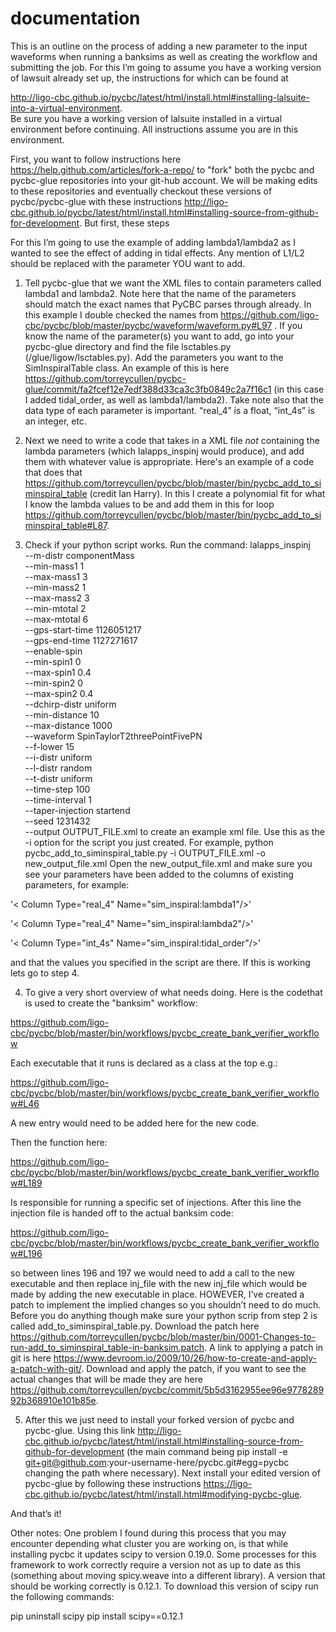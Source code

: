 # documentation
This is an outline on the process of adding a new parameter to the input waveforms when running a banksims as well as creating the workflow and submitting the job. For this I’m going to assume you have a working version of lawsuit already set up, the instructions for which can be found at

http://ligo-cbc.github.io/pycbc/latest/html/install.html#installing-lalsuite-into-a-virtual-environment.  
Be sure you have a working version of lalsuite installed in a virtual environment before continuing. All instructions assume you are in this environment.

First, you want to follow instructions here https://help.github.com/articles/fork-a-repo/ to "fork" both the pycbc and pycbc-glue repositories into your git-hub account. We will be making edits to these repositories and eventually checkout these versions of pycbc/pycbc-glue with these instructions http://ligo-cbc.github.io/pycbc/latest/html/install.html#installing-source-from-github-for-development. But first, these steps

For this I’m going to use the example of adding lambda1/lambda2 as I wanted to see the effect of adding in tidal effects. Any mention of L1/L2 should be replaced with the parameter YOU want to add.
1) Tell pycbc-glue that we want the XML files to contain parameters called lambda1 and lambda2. Note here that the name of the parameters should match the exact names that PyCBC parses through already. In this example I double checked the names from https://github.com/ligo-cbc/pycbc/blob/master/pycbc/waveform/waveform.py#L97 . If you know the name of the parameter(s) you want to add, go into your pycbc-glue directory and find the file lsctables.py (/glue/ligow/lsctables.py). Add the parameters you want to the SimInspiralTable class. An example of this is here https://github.com/torreycullen/pycbc-glue/commit/fa2fcef12e7edf388d33ca3c3fb0849c2a7f16c1 (in this case I added tidal_order, as well as lambda1/lambda2). Take note also that the data type of each parameter is important. “real_4” is a float, “int_4s” is an integer, etc.

2) Next we need to write a code that takes in a XML file *not* containing the lambda parameters (which lalapps_inspinj would produce), and add them with whatever value is appropriate. Here's an example of a code that does that https://github.com/torreycullen/pycbc/blob/master/bin/pycbc_add_to_siminspiral_table (credit Ian Harry). In this I create a polynomial fit for what I know the lambda values to be and add them in this for loop https://github.com/torreycullen/pycbc/blob/master/bin/pycbc_add_to_siminspiral_table#L87. 

3) Check if your python script works. Run the command:
lalapps_inspinj \
--m-distr componentMass \
--min-mass1 1 \
--max-mass1 3 \
--min-mass2 1 \
--max-mass2 3 \
--min-mtotal 2 \
--max-mtotal 6 \
--gps-start-time 1126051217 \
--gps-end-time 1127271617 \
--enable-spin \
--min-spin1 0 \
--max-spin1 0.4 \
--min-spin2 0 \
--max-spin2 0.4 \
--dchirp-distr uniform \
--min-distance 10 \
--max-distance 1000 \
--waveform SpinTaylorT2threePointFivePN \
--f-lower 15 \
--i-distr uniform \
--l-distr random \
--t-distr uniform \
--time-step 100 \
--time-interval 1 \
--taper-injection startend \
--seed 1231432 \
--output OUTPUT_FILE.xml
to create an example xml file. Use this as the -i option for the script you just created. For example,
python pycbc_add_to_siminspiral_table.py -i OUTPUT_FILE.xml -o new_output_file.xml 
Open the new_output_file.xml and make sure you see your parameters have been added to the columns of existing parameters, for example: 

'< Column Type="real_4" Name="sim_inspiral:lambda1"/>'

'< Column Type="real_4" Name="sim_inspiral:lambda2"/>'

'< Column Type="int_4s" Name="sim_inspiral:tidal_order"/>'

and that the values you specified in the script are there. If this is working lets go to step 4.

4) To give a very short overview of what needs doing. Here is the codethat is used to create the "banksim" workflow:

  https://github.com/ligo-cbc/pycbc/blob/master/bin/workflows/pycbc_create_bank_verifier_workflow

  Each executable that it runs is declared as a class at the top e.g.:

  https://github.com/ligo-cbc/pycbc/blob/master/bin/workflows/pycbc_create_bank_verifier_workflow#L46

  A new entry would need to be added here for the new code.

  Then the function here:

  https://github.com/ligo-cbc/pycbc/blob/master/bin/workflows/pycbc_create_bank_verifier_workflow#L189

  Is responsible for running a specific set of injections. After this
 line the injection file is handed off to the actual banksim code:

  https://github.com/ligo-cbc/pycbc/blob/master/bin/workflows/pycbc_create_bank_verifier_workflow#L196

  so between lines 196 and 197 we would need to add a call to the new executable and then replace inj_file with the new   inj_file which would be made by adding the new executable in place. 
  HOWEVER, I’ve created a patch to implement the implied changes so you shouldn’t need to do much. Before you do anything   though make sure your python scrip from step 2 is called add_to_siminspiral_table.py. Download the patch here  https://github.com/torreycullen/pycbc/blob/master/bin/0001-Changes-to-run-add_to_siminspiral_table-in-banksim.patch. A link  to applying a patch in git is here https://www.devroom.io/2009/10/26/how-to-create-and-apply-a-patch-with-git/. Download and apply the patch, if you want to see the actual changes that will be made they are here https://github.com/torreycullen/pycbc/commit/5b5d3162955ee96e977828992b368910e101b85e. 

5) After this we just need to install your forked version of pycbc and pycbc-glue. Using this link http://ligo-cbc.github.io/pycbc/latest/html/install.html#installing-source-from-github-for-development (the main command being pip install -e git+git@github.com:your-username-here/pycbc.git#egg=pycbc changing the path where necessary). Next install your edited version of pycbc-glue by following these instructions https://ligo-cbc.github.io/pycbc/latest/html/install.html#modifying-pycbc-glue. 

And that’s it! 


Other notes:
One problem I found during this process that you may encounter depending what cluster you are working on, is that while installing pycbc it updates scipy to version 0.19.0. Some processes for this framework to work correctly require a version not as up to date as this (something about moving spicy.weave into a different library). A version that should be working correctly is 0.12.1. To download this version of scipy run the following commands:

pip uninstall scipy
pip install scipy==0.12.1
